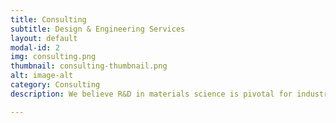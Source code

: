 ```yaml
---
title: Consulting 
subtitle: Design & Engineering Services 
layout: default
modal-id: 2
img: consulting.png
thumbnail: consulting-thumbnail.png
alt: image-alt
category: Consulting
description: We believe R&D in materials science is pivotal for industries, research, and innovation. We aspire to accelerate materials development, streamline processes, and resolve challenges, making us indispensable partners in the ever-evolving field of materials science.

---
```

